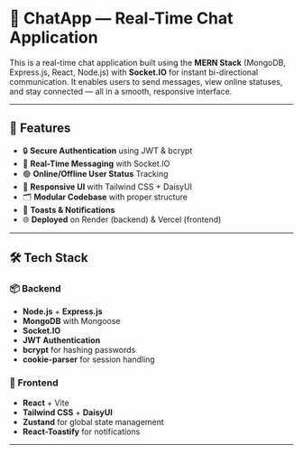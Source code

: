 # 💬 ChatApp — Real-Time Chat Application

This is a real-time chat application built using the **MERN Stack** (MongoDB, Express.js, React, Node.js) with **Socket.IO** for instant bi-directional communication. It enables users to send messages, view online statuses, and stay connected — all in a smooth, responsive interface.

---

## 🚀 Features

- 🔒 **Secure Authentication** using JWT & bcrypt
- 💬 **Real-Time Messaging** with Socket.IO
- 🟢 **Online/Offline User Status** Tracking
- 🧭 **Responsive UI** with Tailwind CSS + DaisyUI
- 🗂️ **Modular Codebase** with proper structure
- 🔔 **Toasts & Notifications**
- 🌐 **Deployed** on Render (backend) & Vercel (frontend)

---

## 🛠 Tech Stack

### 📦 Backend
- **Node.js** + **Express.js**
- **MongoDB** with Mongoose
- **Socket.IO**
- **JWT Authentication**
- **bcrypt** for hashing passwords
- **cookie-parser** for session handling

### 🎨 Frontend
- **React** + Vite
- **Tailwind CSS** + **DaisyUI**
- **Zustand** for global state management
- **React-Toastify** for notifications

---



